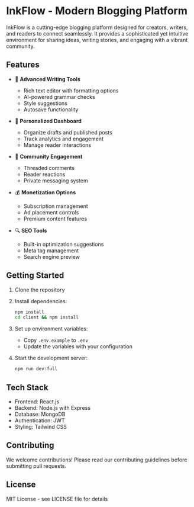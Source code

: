 # InkFlow - Modern Blogging Platform

InkFlow is a cutting-edge blogging platform designed for creators, writers, and readers to connect seamlessly. It provides a sophisticated yet intuitive environment for sharing ideas, writing stories, and engaging with a vibrant community.

## Features

- 📝 **Advanced Writing Tools**
  - Rich text editor with formatting options
  - AI-powered grammar checks
  - Style suggestions
  - Autosave functionality

- 🎨 **Personalized Dashboard**
  - Organize drafts and published posts
  - Track analytics and engagement
  - Manage reader interactions

- 💬 **Community Engagement**
  - Threaded comments
  - Reader reactions
  - Private messaging system

- 💰 **Monetization Options**
  - Subscription management
  - Ad placement controls
  - Premium content features

- 🔍 **SEO Tools**
  - Built-in optimization suggestions
  - Meta tag management
  - Search engine preview

## Getting Started

1. Clone the repository
2. Install dependencies:
   ```bash
   npm install
   cd client && npm install
   ```
3. Set up environment variables:
   - Copy `.env.example` to `.env`
   - Update the variables with your configuration

4. Start the development server:
   ```bash
   npm run dev:full
   ```

## Tech Stack

- Frontend: React.js
- Backend: Node.js with Express
- Database: MongoDB
- Authentication: JWT
- Styling: Tailwind CSS

## Contributing

We welcome contributions! Please read our contributing guidelines before submitting pull requests.

## License

MIT License - see LICENSE file for details

